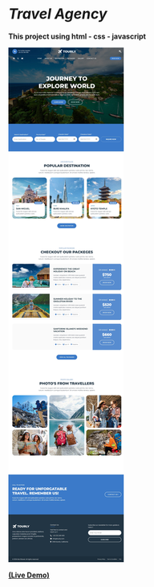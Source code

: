 # *Travel Agency*

**This project using html - css - javascript**

![alt text](images/demo.jpeg)

**[(Live Demo)](https://ma-eltawel.github.io/travel-agency3)**

